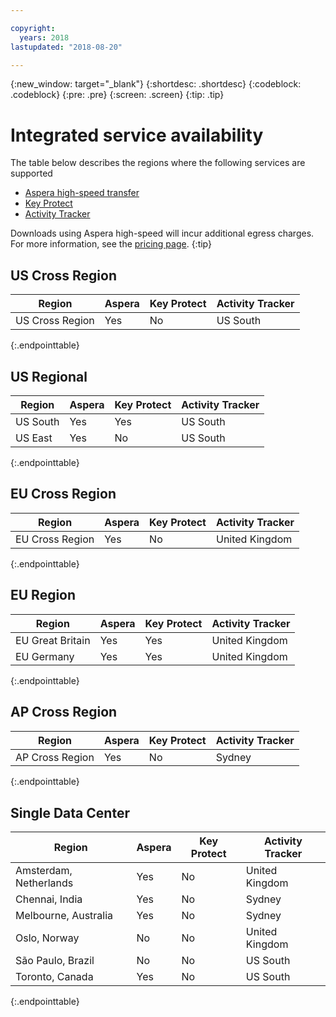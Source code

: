 ```yaml
---

copyright:
  years: 2018
lastupdated: "2018-08-20"

---
```

{:new_window: target="_blank"}
{:shortdesc: .shortdesc}
{:codeblock: .codeblock}
{:pre: .pre}
{:screen: .screen}
{:tip: .tip}

# Integrated service availability
The table below describes the regions where the following services are supported
* [Aspera high-speed transfer](/docs/services/cloud-object-storage/basics/aspera.html#Aspera-high-speed-transfer)
* [Key Protect](/docs/services/cloud-object-storage/basics/encryption.html#sse-kp)
* [Activity Tracker](/docs/services/cloud-object-storage/basics/at.html#at_events)

Downloads using Aspera high-speed will incur additional egress charges. For more information, see the [pricing page](https://www.ibm.com/cloud-computing/bluemix/pricing-object-storage).
{:tip}

## US Cross Region

<table>
  <thead>
    <tr>
      <th>Region</th>
      <th>Aspera</th>
      <th>Key Protect</th>
      <th>Activity Tracker</th>
    </tr>
  </thead>
    <tr>
    <td rowspan="2">US Cross Region</td>
  <tr>
    <td>Yes</td>
    <td>No</td>
    <td>US South</td>
  </tr>
</table>
{:.endpointtable}


## US Regional

<table>
  <thead>
    <tr>
      <th>Region</th>
      <th>Aspera</th>
      <th>Key Protect</th>
      <th>Activity Tracker</th>
    </tr>
  </thead>
    <tr>
    <td rowspan="2">US South</td>
    <td>Yes</td>
    <td>Yes</td>
    <td>US South</td>
  <tr>
  </tr>
  <tr>
  <td rowspan="2">US East</td>
    <td>Yes</td>
    <td>No</td>
    <td>US South</td>
<tr>
</tr>
</table>
{:.endpointtable}


## EU Cross Region

<table>
  <thead>
    <tr>
      <th>Region</th>
      <th>Aspera</th>
      <th>Key Protect</th>
      <th>Activity Tracker</th>
    </tr>
  </thead>
    <tr>
    <td rowspan="2">EU Cross Region</td>
    <td>Yes</td>
    <td>No</td>
    <td>United Kingdom</td>
    </tr>
</table>
{:.endpointtable}

## EU Region

<table>
  <thead>
    <tr>
      <th>Region</th>
      <th>Aspera</th>
      <th>Key Protect</th>
      <th>Activity Tracker</th>
    </tr>
  </thead>
  <tr>
    <td rowspan="2">EU Great Britain</td>
    <td>Yes</td>
    <td>Yes</td>
    <td>United Kingdom</td>
    <tr>
  <tr>
    <td rowspan="2">EU Germany</td>
    <td>Yes</td>
    <td>Yes</td>
    <td>United Kingdom</td>
    <tr>
  <tr>
    </td>
</table>
{:.endpointtable}

## AP Cross Region

<table>
  <thead>
    <tr>
      <th>Region</th>
      <th>Aspera</th>
      <th>Key Protect</th>
      <th>Activity Tracker</th>
    </tr>
  </thead>
    <tr>
    <td rowspan="2">AP Cross Region</td>
    <td>Yes</td>
    <td>No</td>
    <td>Sydney</td>
    <tr>
  <tr>
  </tr>
</table>
{:.endpointtable}

## Single Data Center

<table>
  <thead>
    <tr>
      <th>Region</th>
      <th>Aspera</th>
      <th>Key Protect</th>
      <th>Activity Tracker</th>
    </tr>
  </thead>
  <tr>
    <td rowspan="2">Amsterdam, Netherlands</td>
    <td>Yes</td>
    <td>No</td>
    <td>United Kingdom</td>
  <tr>
  <tr>
    </td>
  </tr>
  <tr>
    <td rowspan="2">Chennai, India</td>
    <td>Yes</td>
    <td>No</td>
    <td>Sydney</td>
  <tr>
  <tr>
    </td>
  </tr>
  <tr>
    <td rowspan="2">Melbourne, Australia</td>
    <td>Yes</td>
    <td>No</td>
    <td>Sydney</td>
  <tr>
  <tr>
    </td>
  </tr>
  <tr>
    <td rowspan="2">Oslo, Norway</td>
    <td>No</td>
    <td>No</td>
    <td>United Kingdom</td>
  <tr>
  <tr>
    </td>
  </tr>
  <tr>
    <td rowspan="2">São Paulo, Brazil</td>
    <td>No</td>
    <td>No</td>
    <td>US South</td>
  <tr>
  <tr>
  </td>
  </tr>
  <tr>
    <td rowspan="2">Toronto, Canada</td>
    <td>Yes</td>
    <td>No</td>
    <td>US South</td>
  <tr>
</table>
{:.endpointtable}
